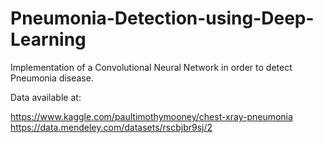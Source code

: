 # Pneumonia-Detection-using-Deep-Learning
Implementation of a Convolutional Neural Network in order to detect Pneumonia disease.

Data available at:

https://www.kaggle.com/paultimothymooney/chest-xray-pneumonia
https://data.mendeley.com/datasets/rscbjbr9sj/2
